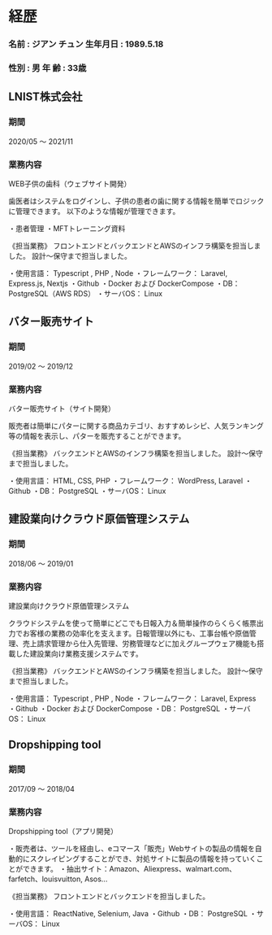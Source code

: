 # 経歴

### 名前 : ジアン チュン    生年月日 : 1989.5.18
### 性別 : 男              年    齢 : 33歳

## LNIST株式会社

### 期間

2020/05 〜 2021/11

### 業務内容

WEB子供の歯科（ウェブサイト開発）

歯医者はシステムをログインし、子供の患者の歯に関する情報を簡単でロジックに管理できます。
以下のような情報が管理できます。

・患者管理
・MFTトレーニング資料

《担当業務》
フロントエンドとバックエンドとAWSのインフラ構築を担当しました。
設計〜保守まで担当しました。

・使用言語： Typescript , PHP , Node
・フレームワーク： Laravel, Express.js, Nextjs
・Github
・Docker および DockerCompose
・DB： PostgreSQL（AWS RDS）
・サーバOS： Linux

## バター販売サイト

### 期間

2019/02 〜 2019/12

### 業務内容

バター販売サイト（サイト開発）

販売者は簡単にパターに関する商品カテゴリ、おすすめレシピ、人気ランキング等の情報を表示し、パターを販売することができます。

《担当業務》
バックエンドとAWSのインフラ構築を担当しました。
設計〜保守まで担当しました。

・使用言語： HTML, CSS, PHP
・フレームワーク：  WordPress, Laravel
・Github
・DB： PostgreSQL
・サーバOS： Linux

## 建設業向けクラウド原価管理システム

### 期間

2018/06 〜 2019/01

### 業務内容

建設業向けクラウド原価管理システム

クラウドシステムを使って簡単にどこでも日報入力＆簡単操作のらくらく帳票出力でお客様の業務の効率化を支えます。日報管理以外にも、工事台帳や原価管理、売上請求管理から仕入先管理、労務管理などに加えグループウェア機能も搭載した建設業向け業務支援システムです。

《担当業務》
バックエンドとAWSのインフラ構築を担当しました。
設計〜保守まで担当しました。

・使用言語： Typescript , PHP , Node
・フレームワーク：  Laravel, Express
・Github
・Docker および DockerCompose
・DB： PostgreSQL
・サーバOS： Linux

## Dropshipping tool

### 期間

2017/09 〜 2018/04

### 業務内容

Dropshipping tool（アプリ開発）

・販売者は、ツールを経由し、eコマース「販売」Webサイトの製品の情報を自動的にスクレイピングすることができ、対処サイトに製品の情報を持っていくことができます。
・抽出サイト：Amazon、Aliexpress、walmart.com、farfetch、louisvuitton, Asos...

《担当業務》
フロントエンドとバックエンドを担当しました。

・使用言語： ReactNative, Selenium, Java
・Github
・DB： PostgreSQL
・サーバOS： Linux
